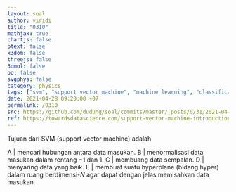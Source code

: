 ```yaml
---
layout: soal
author: viridi
title: "0310"
mathjax: true
chartjs: false
ptext: false
x3dom: false
threejs: false
3dmol: false
oo: false
svgphys: false
category: physics
tags: ["svm", "support vector machine", "machine learning", "classification", "fi3201", "2020-2"]
date: 2021-04-28 09:20:00 +07
permalink: /0310
src: https://github.com/dudung/soal/commits/master/_posts/0/31/2021-04-27-ml-svm-0.md
ref: https://towardsdatascience.com/support-vector-machine-introduction-to-machine-learning-algorithms-934a444fca47
---
```

Tujuan dari SVM (support vector machine) adalah

A | mencari hubungan antara data masukan. 
B | menormalisasi data masukan dalam rentang $-1$ dan $1$.
C | membuang data sempalan.
D | menyaring data yang baik.
E | membuat suatu hyperplane (bidang hyper) dalam ruang berdimensi-$N$ agar dapat dengan jelas memisahkan data masukan.
